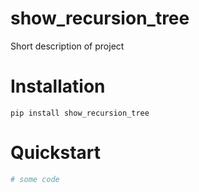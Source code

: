 
# show_recursion_tree
Short description of project

# Installation
```
pip install show_recursion_tree
```

# Quickstart
```python
# some code
```
